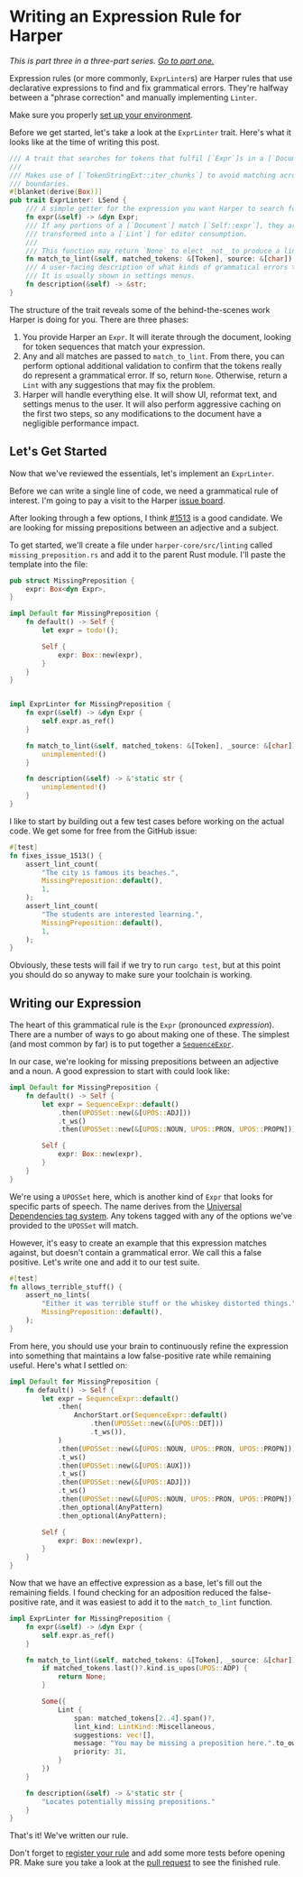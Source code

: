 # Writing an Expression Rule for Harper

_This is part three in a three-part series.
[Go to part one.](./writing_a_grammatical_rule_for_harper)_

Expression rules (or more commonly, `ExprLinter`s) are Harper rules that use declarative expressions to find and fix grammatical errors.
They're halfway between a "phrase correction" and manually implementing `Linter`.

Make sure you properly [set up your environment](https://writewithharper.com/docs/contributors/environment).

Before we get started, let's take a look at the `ExprLinter` trait.
Here's what it looks like at the time of writing this post.

```rust
/// A trait that searches for tokens that fulfil [`Expr`]s in a [`Document`].
///
/// Makes use of [`TokenStringExt::iter_chunks`] to avoid matching across sentence or clause
/// boundaries.
#[blanket(derive(Box))]
pub trait ExprLinter: LSend {
    /// A simple getter for the expression you want Harper to search for.
    fn expr(&self) -> &dyn Expr;
    /// If any portions of a [`Document`] match [`Self::expr`], they are passed through [`ExprLinter::match_to_lint`] to be
    /// transformed into a [`Lint`] for editor consumption.
    ///
    /// This function may return `None` to elect _not_ to produce a lint.
    fn match_to_lint(&self, matched_tokens: &[Token], source: &[char]) -> Option<Lint>;
    /// A user-facing description of what kinds of grammatical errors this rule looks for.
    /// It is usually shown in settings menus.
    fn description(&self) -> &str;
}
```

The structure of the trait reveals some of the behind-the-scenes work Harper is doing for you.
There are three phases:

1. You provide Harper an `Expr`.
   It will iterate through the document, looking for token sequences that match your expression.
2. Any and all matches are passed to `match_to_lint`.
   From there, you can perform optional additional validation to confirm that the tokens really do represent a grammatical error.
   If so, return `None`.
   Otherwise, return a `Lint` with any suggestions that may fix the problem.
3. Harper will handle everything else. It will show UI, reformat text, and settings menus to the user.
   It will also perform aggressive caching on the first two steps, so any modifications to the document have a negligible performance impact.

## Let's Get Started

Now that we've reviewed the essentials, let's implement an `ExprLinter`.

Before we can write a single line of code, we need a grammatical rule of interest.
I'm going to pay a visit to the Harper [issue board](https://github.com/Automattic/harper/issues?q=is%3Aissue%20state%3Aopen%20label%3Aenhancement%20label%3Aharper-core%20label%3Alinting).

After looking through a few options, I think [#1513](https://github.com/Automattic/harper/issues/1513) is a good candidate.
We are looking for missing prepositions between an adjective and a subject.

To get started, we'll create a file under `harper-core/src/linting` called `missing_preposition.rs` and add it to the parent Rust module.
I'll paste the template into the file:

```rust
pub struct MissingPreposition {
    expr: Box<dyn Expr>,
}

impl Default for MissingPreposition {
    fn default() -> Self {
        let expr = todo!();

        Self {
            expr: Box::new(expr),
        }
    }
}


impl ExprLinter for MissingPreposition {
    fn expr(&self) -> &dyn Expr {
        self.expr.as_ref()
    }

    fn match_to_lint(&self, matched_tokens: &[Token], _source: &[char]) -> Option<Lint> {
        unimplemented!()
    }

    fn description(&self) -> &'static str {
        unimplemented!()
    }
}
```

I like to start by building out a few test cases before working on the actual code.
We get some for free from the GitHub issue:

```rust
#[test]
fn fixes_issue_1513() {
    assert_lint_count(
        "The city is famous its beaches.",
        MissingPreposition::default(),
        1,
    );
    assert_lint_count(
        "The students are interested learning.",
        MissingPreposition::default(),
        1,
    );
}
```

Obviously, these tests will fail if we try to run `cargo test`, but at this point you should do so anyway to make sure your toolchain is working.

## Writing our Expression

The heart of this grammatical rule is the `Expr` (pronounced _expression_).
There are a number of ways to go about making one of these.
The simplest (and most common by far) is to put together a [`SequenceExpr`](https://docs.rs/harper-core/latest/harper_core/expr/struct.SequenceExpr.html).

In our case, we're looking for missing prepositions between an adjective and a noun.
A good expression to start with could look like:

```rust
impl Default for MissingPreposition {
    fn default() -> Self {
        let expr = SequenceExpr::default()
            .then(UPOSSet::new(&[UPOS::ADJ]))
            .t_ws()
            .then(UPOSSet::new(&[UPOS::NOUN, UPOS::PRON, UPOS::PROPN]));

        Self {
            expr: Box::new(expr),
        }
    }
}
```

We're using a `UPOSSet` here, which is another kind of `Expr` that looks for specific parts of speech.
The name derives from the [Universal Dependencies tag system](https://universaldependencies.org/u/pos/index.html).
Any tokens tagged with any of the options we've provided to the `UPOSSet` will match.

However, it's easy to create an example that this expression matches against, but doesn't contain a grammatical error.
We call this a false positive.
Let's write one and add it to our test suite.

```rust
#[test]
fn allows_terrible_stuff() {
    assert_no_lints(
        "Either it was terrible stuff or the whiskey distorted things.",
        MissingPreposition::default(),
    );
}
```

From here, you should use your brain to continuously refine the expression into something that
maintains a low false-positive rate while remaining useful.
Here's what I settled on:

```rust
impl Default for MissingPreposition {
    fn default() -> Self {
        let expr = SequenceExpr::default()
            .then(
                AnchorStart.or(SequenceExpr::default()
                    .then(UPOSSet::new(&[UPOS::DET]))
                    .t_ws()),
            )
            .then(UPOSSet::new(&[UPOS::NOUN, UPOS::PRON, UPOS::PROPN]))
            .t_ws()
            .then(UPOSSet::new(&[UPOS::AUX]))
            .t_ws()
            .then(UPOSSet::new(&[UPOS::ADJ]))
            .t_ws()
            .then(UPOSSet::new(&[UPOS::NOUN, UPOS::PRON, UPOS::PROPN]))
            .then_optional(AnyPattern)
            .then_optional(AnyPattern);

        Self {
            expr: Box::new(expr),
        }
    }
}
```

Now that we have an effective expression as a base, let's fill out the remaining fields.
I found checking for an adposition reduced the false-positive rate, and it was easiest to add it to the `match_to_lint` function.

```rust
impl ExprLinter for MissingPreposition {
    fn expr(&self) -> &dyn Expr {
        self.expr.as_ref()
    }

    fn match_to_lint(&self, matched_tokens: &[Token], _source: &[char]) -> Option<Lint> {
        if matched_tokens.last()?.kind.is_upos(UPOS::ADP) {
            return None;
        }

        Some({
            Lint {
                span: matched_tokens[2..4].span()?,
                lint_kind: LintKind::Miscellaneous,
                suggestions: vec![],
                message: "You may be missing a preposition here.".to_owned(),
                priority: 31,
            }
        })
    }

    fn description(&self) -> &'static str {
        "Locates potentially missing prepositions."
    }
}
```

That's it!
We've written our rule.

Don't forget to [register your rule](https://writewithharper.com/docs/contributors/author-a-rule#Register-Your-Rule) and add some more tests before opening PR.
Make sure you take a look at the [pull request](https://github.com/Automattic/harper/pull/1530) to see the finished rule.
